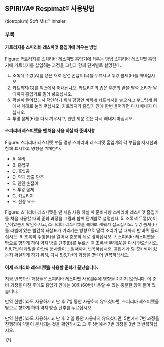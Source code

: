 ## SPIRIVA® Respimat® 사용방법
(tiotropium) Soft Mist™ Inhaler

### 부록

#### 카트리지를 스피리바 레스피맷 흡입기에 끼우는 방법

Figure: 카트리지를 스피리바 레스피맷 흡입기에 끼우는 방법
스피리바 레스피맷 흡입기에 카트리지를 삽입하는 과정을 그림과 함께 단계별로 설명한다.
1.  초록색 뚜껑(A)을 닫은 채로 안전 손잡이(E)를 누르시고 투명 몸체(F)를 빼내십시오.
2.  카트리지(G)를 박스에서 꺼내십시오. 카트리지의 좁은 부분의 끝을 딸깍 소리가 날 때까지 흡입기로 밀어 넣으십시오.
3.  확실히 들어갔는지 확인하기 위해 평평한 바닥에 카트리지를 놓으시고 부드럽게 위에서 아래로 눌러 주십시오. 카트리지가 흡입기 안에 한번 들어가면 다시 빼내지 마십시오.
4.  투명 몸체(F)를 다시 끼우시고, 한번 끼운 것은 다시 빼내지 마십시오.

#### 스피리바 레스피맷을 맨 처음 사용 하실 때 준비사항

Figure: 스피리바 레스피맷 부품 명칭
스피리바 레스피맷 흡입기의 각 부품을 지시선과 함께 표시하고 명칭을 기재한다.
-   A. 뚜껑
-   B. 흡입구
-   C. 흡입공
-   D. 약재 방출 단추
-   E. 안전 손잡이
-   F. 투명 몸체
-   G. 카트리지
-   H. 잔량 요소

Figure: 스피리바 레스피맷을 맨 처음 사용 하실 때 준비사항
스피리바 레스피맷 흡입기를 처음 사용할 때의 준비 과정을 그림과 함께 단계별로 설명한다.
5.  초록색 뚜껑(A)이 닫혀있는지 확인하시고, 스피리바 레스피맷을 똑바로 세워서 잡으십시오. 투명 몸체(F)를 라벨에 있는 빨간색 화살표가 가리키는 방향으로 딸깍 소리가 날 때까지 반 바퀴 돌리십시오.
6.  초록색 뚜껑(A)을 열어서 충분히 뒤로 젖히십시오.
7.  스피리바 레스피맷을 땅으로 향하게 하여 약재 방출 단추(D)를 누르신 후 초록색 뚜껑(A)을 다시 닫으십시오. 5,6,7번의 과정을 하얀색 분사물이 보일때까지 반복하십시오. 흡입기가 잘 준비되어 있는지 확실하게 하기 위해, 다시 5,6,7번의 과정을 3번 더 반복하십시오.

#### 이제 스피리바 레스피맷을 사용할 준비가 끝났습니다.

지금 반복하신 과정들은 스피리바 레스피맷 사용횟수에 영향을 미치지 않습니다. 이 준비 과정을 마친 후에도 흡입기 안에는 30회(60번)사용할 수 있는 충분한 양이 들어 있습니다.

만약 한번이라도 사용하시고 난 후 7일 동안 사용하지 않으셨다면, 스피리바 레스피맷을 땅으로 향하게 하여 약재 방출 단추를 누르십시오.

만약 한번이라도 사용하시고 난 후 21일 동안 사용하지 않으셨다면, 5번에서 7번 과정을 진행하여 약물이 분사되는 것을 확인하시고 그 후 5번에서 7번 과정을 3번 더 반복하십시오.

<PAGE>171